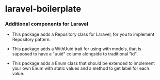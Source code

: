 # laravel-boilerplate
### Additional components for Laravel

- This package adds a Repository class for Laravel, for you to implement Repository pattern.

- This package adds a WithUuid trait for using with models, that is supposed to have a "uuid" column alongside to traditional "id".

- This package adds a Enum class that should be extended to implement your own Enum with static values and a method to get label for each value.
